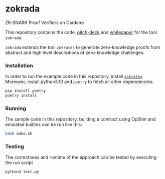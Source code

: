 # zokrada
ZK-SNARK Proof Verifiers on Cardano

This repository contains the code, [pitch-deck](./pitch-deck.pdf) and [whitepaper](./whitepaper.pdf) for the tool `zokrada`.

`zokrada` extends the tool `zokrates` to generate zero-knowledge proofs from abstract and high level descriptions of zero-knowledge challenges.

### Installation

In order to run the example code in this repository, install [`zokrates`](https://zokrates.github.io/gettingstarted.html).
Moreover, install python3.10 and `poetry` to fetch all other dependencies:

```bash
pip install poetry
poetry install
```

### Running

The sample code in this repository, building a contract using OpShin and emulated builtins can be run like this:

```bash
bash make.sh
```

### Testing

The correctness and runtime of the approach can be tested by executing the run script

```bash
python3 test.py
```